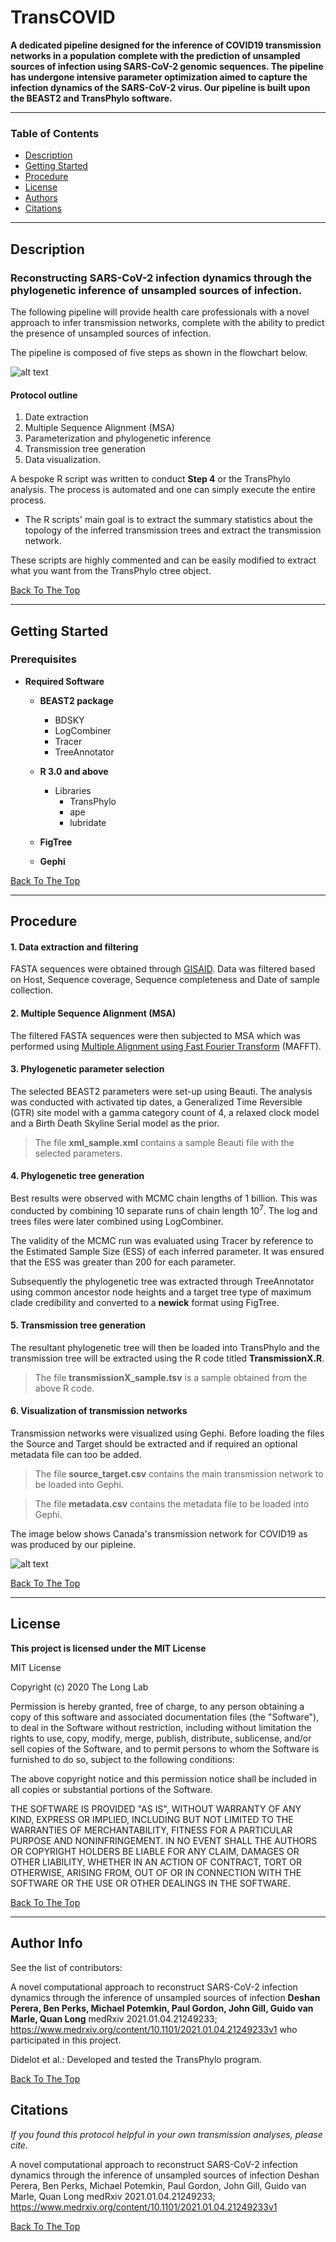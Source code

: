 # TransCOVID

**A dedicated pipeline designed for the inference of COVID19 transmission networks in a population complete with the prediction of unsampled sources of infection using SARS-CoV-2 genomic sequences. The pipeline has undergone intensive parameter optimization aimed to capture the infection dynamics of the SARS-CoV-2 virus. Our pipeline is built upon the BEAST2 and TransPhylo software.**

---

### Table of Contents

- [Description](#description)
- [Getting Started](#getting-started)
- [Procedure](#procedure)
- [License](#license)
- [Authors](#author-info)
- [Citations](#citations)
---

## Description

### Reconstructing SARS-CoV-2 infection dynamics through the phylogenetic inference of unsampled sources of infection.

The following pipeline will provide health care professionals with a novel approach to infer transmission networks, complete with the ability to predict the presence of unsampled sources of infection. 

The pipeline is composed of five steps as shown in the flowchart below. 

![alt text](https://github.com/theLongLab/TransCOVID/blob/main/Procedure_overview.png)

#### Protocol outline

1. Date extraction
2. Multiple Sequence Alignment (MSA)
3. Parameterization and phylogenetic inference 
4. Transmission tree generation
5. Data visualization. 

A bespoke R script  was written to conduct **Step 4** or the TransPhylo analysis. The process is automated and one can simply execute the entire process.

- The R scripts' main goal is to extract the summary statistics about the topology of the inferred transmission trees and extract the transmission network.

These scripts are highly commented and can be easily modified to extract what you want from the TransPhylo ctree object.

[Back To The Top](#table-of-contents)

---

## Getting Started

### Prerequisites
- **Required Software**

  - **BEAST2 package**
    - BDSKY
    - LogCombiner
    - Tracer
    - TreeAnnotator 
    
  - **R 3.0 and above**
    - Libraries 
      - TransPhylo
      - ape
      - lubridate

  - **FigTree**
  - **Gephi**

[Back To The Top](#table-of-contents)

---

## Procedure

#### 1. Data extraction and filtering

FASTA sequences were obtained through [GISAID](https://www.gisaid.org/). Data was filtered based on Host, Sequence coverage, Sequence completeness and Date of sample collection. 

#### 2. Multiple Sequence Alignment (MSA)

The filtered FASTA sequences were then subjected to MSA which was performed using [Multiple Alignment using Fast Fourier Transform](https://mafft.cbrc.jp/alignment/server/) (MAFFT).

#### 3.	Phylogenetic parameter selection

The selected BEAST2 parameters were set-up using Beauti. The analysis was conducted with activated tip dates, a Generalized Time Reversible (GTR) site model with a gamma category count of 4, a relaxed clock model and a Birth Death Skyline Serial model as the prior.

>The file **xml_sample.xml** contains a sample Beauti file with the selected parameters.

#### 4.	Phylogenetic tree generation

Best results were observed with MCMC chain lengths of 1 billion. This was conducted by combining 10 separate runs of chain length 10<sup>7</sup>. The log and trees files were later combined using LogCombiner.

The validity of the MCMC run was evaluated using Tracer by reference to the Estimated Sample Size (ESS) of each inferred parameter. It was ensured that the ESS was greater than 200 for each parameter.

Subsequently the phylogenetic tree was extracted through TreeAnnotator using common ancestor node heights and a target tree type of maximum clade credibility and converted to a **newick** format using FigTree.

#### 5.	Transmission tree generation

The resultant phylogenetic tree will then be loaded into TransPhylo and the transmission tree will be extracted using the R code titled **TransmissionX.R**.

>The file **transmissionX_sample.tsv** is a sample obtained from the above R code. 

#### 6.	Visualization of transmission networks

Transmission networks were visualized using Gephi. Before loading the files the Source and Target should be extracted and if required an optional metadata file can too be added.

>The file **source_target.csv** contains the main transmission network to be loaded into Gephi.

> The file **metadata.csv** contains the metadata file to be loaded into Gephi.

The image below shows Canada's transmission network for COVID19 as was produced by our pipleine. 

![alt text](https://github.com/theLongLab/TransCOVID/blob/main/Gephi_output.jpg)

[Back To The Top](#table-of-contents)

---
## License
**This project is licensed under the MIT License**


MIT License

Copyright (c) 2020 The Long Lab

Permission is hereby granted, free of charge, to any person obtaining a copy
of this software and associated documentation files (the "Software"), to deal
in the Software without restriction, including without limitation the rights
to use, copy, modify, merge, publish, distribute, sublicense, and/or sell
copies of the Software, and to permit persons to whom the Software is
furnished to do so, subject to the following conditions:

The above copyright notice and this permission notice shall be included in all
copies or substantial portions of the Software.

THE SOFTWARE IS PROVIDED "AS IS", WITHOUT WARRANTY OF ANY KIND, EXPRESS OR
IMPLIED, INCLUDING BUT NOT LIMITED TO THE WARRANTIES OF MERCHANTABILITY,
FITNESS FOR A PARTICULAR PURPOSE AND NONINFRINGEMENT. IN NO EVENT SHALL THE
AUTHORS OR COPYRIGHT HOLDERS BE LIABLE FOR ANY CLAIM, DAMAGES OR OTHER
LIABILITY, WHETHER IN AN ACTION OF CONTRACT, TORT OR OTHERWISE, ARISING FROM,
OUT OF OR IN CONNECTION WITH THE SOFTWARE OR THE USE OR OTHER DEALINGS IN THE
SOFTWARE.

[Back To The Top](#table-of-contents)

---

## Author Info

See the list of contributors: 

A novel computational approach to reconstruct SARS-CoV-2 infection dynamics through the inference of unsampled sources of infection
**Deshan Perera, Ben Perks, Michael Potemkin, Paul Gordon, John Gill, Guido van Marle, Quan Long**
medRxiv 2021.01.04.21249233; https://www.medrxiv.org/content/10.1101/2021.01.04.21249233v1 who participated in this project. 

Didelot et al.: Developed and tested the TransPhylo program.

[Back To The Top](#table-of-contents)

## Citations
_If you found this protocol helpful in your own transmission analyses, please cite._

A novel computational approach to reconstruct SARS-CoV-2 infection dynamics through the inference of unsampled sources of infection
Deshan Perera, Ben Perks, Michael Potemkin, Paul Gordon, John Gill, Guido van Marle, Quan Long
medRxiv 2021.01.04.21249233; https://www.medrxiv.org/content/10.1101/2021.01.04.21249233v1

[Back To The Top](#table-of-contents)
